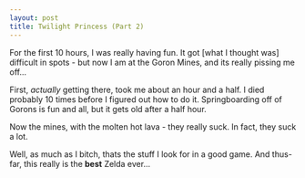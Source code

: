 ```yaml
---
layout: post
title: Twilight Princess (Part 2)
---
```


For the first 10 hours, I was really having fun. It got [what I thought was]
difficult in spots - but now I am at the Goron Mines, and its really pissing
me off...

First, _actually_ getting there, took me about an hour and a half. I died
probably 10 times before I figured out how to do it. Springboarding off of
Gorons is fun and all, but it gets old after a half hour.

Now the mines, with the molten hot lava - they really suck. In fact, they suck
a lot.

Well, as much as I bitch, thats the stuff I look for in a good game. And
thus-far, this really is the **best** Zelda ever...
